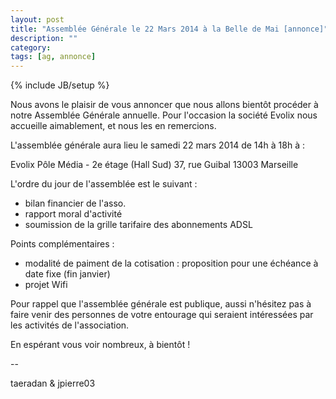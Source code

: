```yaml
---
layout: post
title: "Assemblée Générale le 22 Mars 2014 à la Belle de Mai [annonce]"
description: ""
category: 
tags: [ag, annonce]
---
```

{% include JB/setup %}

Nous avons le plaisir de vous annoncer que nous allons bientôt procéder à notre Assemblée Générale annuelle.
Pour l'occasion la société Evolix nous accueille aimablement, et nous les en remercions.

L'assemblée générale aura lieu le samedi 22 mars 2014 de 14h à 18h à :

   Evolix
   Pôle Média - 2e étage (Hall Sud)
   37, rue Guibal
   13003 Marseille


L'ordre du jour de l'assemblée est le suivant :

* bilan financier de l'asso.
* rapport moral d'activité
* soumission de la grille tarifaire des abonnements ADSL

Points complémentaires :

* modalité de paiment de la cotisation : proposition pour une échéance à date fixe (fin janvier)
* projet Wifi

Pour rappel que l'assemblée générale est publique, aussi n'hésitez pas à faire
venir des personnes de votre entourage qui seraient intéressées par les
activités de l'association.

En espérant vous voir nombreux, à bientôt !

--

taeradan & jpierre03

